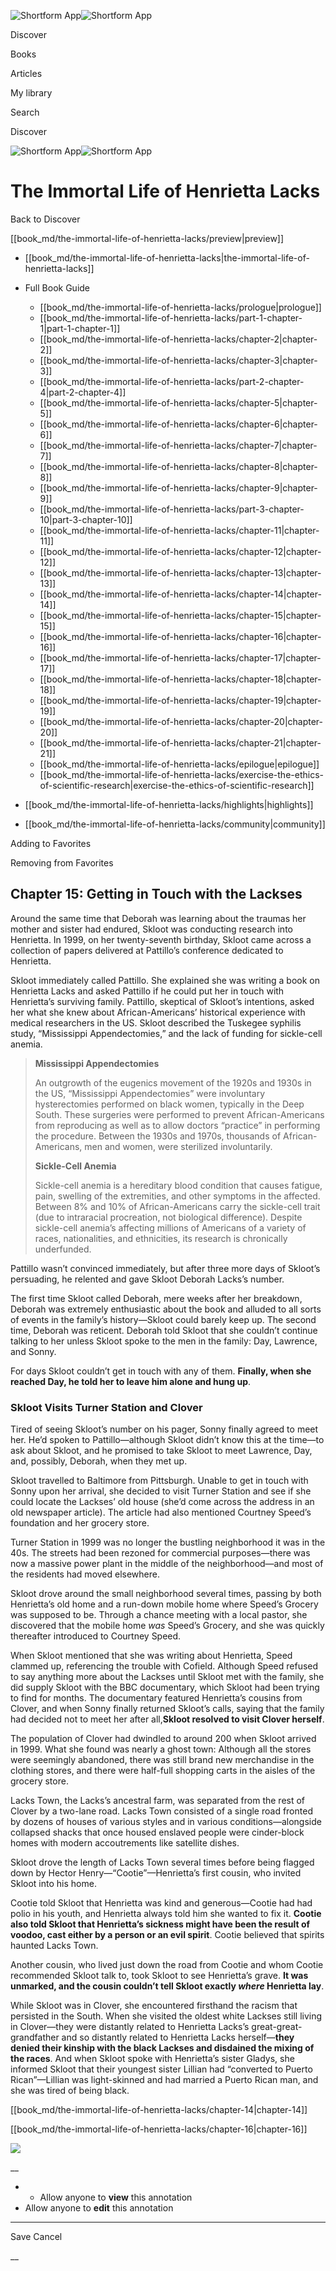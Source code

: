 ![Shortform App](/img/logo.36a2399e.svg)![Shortform App](/img/logo-dark.70c1b072.svg)

Discover

Books

Articles

My library

Search

Discover

![Shortform App](/img/logo.36a2399e.svg)![Shortform App](/img/logo-dark.70c1b072.svg)

# The Immortal Life of Henrietta Lacks

Back to Discover

[[book_md/the-immortal-life-of-henrietta-lacks/preview|preview]]

  * [[book_md/the-immortal-life-of-henrietta-lacks|the-immortal-life-of-henrietta-lacks]]
  * Full Book Guide

    * [[book_md/the-immortal-life-of-henrietta-lacks/prologue|prologue]]
    * [[book_md/the-immortal-life-of-henrietta-lacks/part-1-chapter-1|part-1-chapter-1]]
    * [[book_md/the-immortal-life-of-henrietta-lacks/chapter-2|chapter-2]]
    * [[book_md/the-immortal-life-of-henrietta-lacks/chapter-3|chapter-3]]
    * [[book_md/the-immortal-life-of-henrietta-lacks/part-2-chapter-4|part-2-chapter-4]]
    * [[book_md/the-immortal-life-of-henrietta-lacks/chapter-5|chapter-5]]
    * [[book_md/the-immortal-life-of-henrietta-lacks/chapter-6|chapter-6]]
    * [[book_md/the-immortal-life-of-henrietta-lacks/chapter-7|chapter-7]]
    * [[book_md/the-immortal-life-of-henrietta-lacks/chapter-8|chapter-8]]
    * [[book_md/the-immortal-life-of-henrietta-lacks/chapter-9|chapter-9]]
    * [[book_md/the-immortal-life-of-henrietta-lacks/part-3-chapter-10|part-3-chapter-10]]
    * [[book_md/the-immortal-life-of-henrietta-lacks/chapter-11|chapter-11]]
    * [[book_md/the-immortal-life-of-henrietta-lacks/chapter-12|chapter-12]]
    * [[book_md/the-immortal-life-of-henrietta-lacks/chapter-13|chapter-13]]
    * [[book_md/the-immortal-life-of-henrietta-lacks/chapter-14|chapter-14]]
    * [[book_md/the-immortal-life-of-henrietta-lacks/chapter-15|chapter-15]]
    * [[book_md/the-immortal-life-of-henrietta-lacks/chapter-16|chapter-16]]
    * [[book_md/the-immortal-life-of-henrietta-lacks/chapter-17|chapter-17]]
    * [[book_md/the-immortal-life-of-henrietta-lacks/chapter-18|chapter-18]]
    * [[book_md/the-immortal-life-of-henrietta-lacks/chapter-19|chapter-19]]
    * [[book_md/the-immortal-life-of-henrietta-lacks/chapter-20|chapter-20]]
    * [[book_md/the-immortal-life-of-henrietta-lacks/chapter-21|chapter-21]]
    * [[book_md/the-immortal-life-of-henrietta-lacks/epilogue|epilogue]]
    * [[book_md/the-immortal-life-of-henrietta-lacks/exercise-the-ethics-of-scientific-research|exercise-the-ethics-of-scientific-research]]
  * [[book_md/the-immortal-life-of-henrietta-lacks/highlights|highlights]]
  * [[book_md/the-immortal-life-of-henrietta-lacks/community|community]]



Adding to Favorites 

Removing from Favorites 

## Chapter 15: Getting in Touch with the Lackses

Around the same time that Deborah was learning about the traumas her mother and sister had endured, Skloot was conducting research into Henrietta. In 1999, on her twenty-seventh birthday, Skloot came across a collection of papers delivered at Pattillo’s conference dedicated to Henrietta.

Skloot immediately called Pattillo. She explained she was writing a book on Henrietta Lacks and asked Pattillo if he could put her in touch with Henrietta’s surviving family. Pattillo, skeptical of Skloot’s intentions, asked her what she knew about African-Americans’ historical experience with medical researchers in the US. Skloot described the Tuskegee syphilis study, “Mississippi Appendectomies,” and the lack of funding for sickle-cell anemia.

> **Mississippi Appendectomies**
> 
> An outgrowth of the eugenics movement of the 1920s and 1930s in the US, “Mississippi Appendectomies” were involuntary hysterectomies performed on black women, typically in the Deep South. These surgeries were performed to prevent African-Americans from reproducing as well as to allow doctors “practice” in performing the procedure. Between the 1930s and 1970s, thousands of African-Americans, men and women, were sterilized involuntarily.
> 
> **Sickle-Cell Anemia**
> 
> Sickle-cell anemia is a hereditary blood condition that causes fatigue, pain, swelling of the extremities, and other symptoms in the affected. Between 8% and 10% of African-Americans carry the sickle-cell trait (due to intraracial procreation, not biological difference). Despite sickle-cell anemia’s affecting millions of Americans of a variety of races, nationalities, and ethnicities, its research is chronically underfunded.

Pattillo wasn’t convinced immediately, but after three more days of Skloot’s persuading, he relented and gave Skloot Deborah Lacks’s number.

The first time Skloot called Deborah, mere weeks after her breakdown, Deborah was extremely enthusiastic about the book and alluded to all sorts of events in the family’s history—Skloot could barely keep up. The second time, Deborah was reticent. Deborah told Skloot that she couldn’t continue talking to her unless Skloot spoke to the men in the family: Day, Lawrence, and Sonny.

For days Skloot couldn’t get in touch with any of them. **Finally, when she reached Day, he told her to leave him alone and hung up**.

### Skloot Visits Turner Station and Clover

Tired of seeing Skloot’s number on his pager, Sonny finally agreed to meet her. He’d spoken to Pattillo—although Skloot didn’t know this at the time—to ask about Skloot, and he promised to take Skloot to meet Lawrence, Day, and, possibly, Deborah, when they met up.

Skloot travelled to Baltimore from Pittsburgh. Unable to get in touch with Sonny upon her arrival, she decided to visit Turner Station and see if she could locate the Lackses’ old house (she’d come across the address in an old newspaper article). The article had also mentioned Courtney Speed’s foundation and her grocery store.

Turner Station in 1999 was no longer the bustling neighborhood it was in the 40s. The streets had been rezoned for commercial purposes—there was now a massive power plant in the middle of the neighborhood—and most of the residents had moved elsewhere.

Skloot drove around the small neighborhood several times, passing by both Henrietta’s old home and a run-down mobile home where Speed’s Grocery was supposed to be. Through a chance meeting with a local pastor, she discovered that the mobile home _was_ Speed’s Grocery, and she was quickly thereafter introduced to Courtney Speed.

When Skloot mentioned that she was writing about Henrietta, Speed clammed up, referencing the trouble with Cofield. Although Speed refused to say anything more about the Lackses until Skloot met with the family, she did supply Skloot with the BBC documentary, which Skloot had been trying to find for months. The documentary featured Henrietta’s cousins from Clover, and when Sonny finally returned Skloot’s calls, saying that the family had decided not to meet her after all,**Skloot resolved to visit Clover herself**.

The population of Clover had dwindled to around 200 when Skloot arrived in 1999. What she found was nearly a ghost town: Although all the stores were seemingly abandoned, there was still brand new merchandise in the clothing stores, and there were half-full shopping carts in the aisles of the grocery store.

Lacks Town, the Lacks’s ancestral farm, was separated from the rest of Clover by a two-lane road. Lacks Town consisted of a single road fronted by dozens of houses of various styles and in various conditions—alongside collapsed shacks that once housed enslaved people were cinder-block homes with modern accoutrements like satellite dishes.

Skloot drove the length of Lacks Town several times before being flagged down by Hector Henry—“Cootie”—Henrietta’s first cousin, who invited Skloot into his home.

Cootie told Skloot that Henrietta was kind and generous—Cootie had had polio in his youth, and Henrietta always told him she wanted to fix it. **Cootie also told Skloot that Henrietta’s sickness might have been the result of voodoo, cast either by a person or an evil spirit**. Cootie believed that spirits haunted Lacks Town.

Another cousin, who lived just down the road from Cootie and whom Cootie recommended Skloot talk to, took Skloot to see Henrietta’s grave. **It was unmarked, and the cousin couldn’t tell Skloot exactly _where_ Henrietta lay**.

While Skloot was in Clover, she encountered firsthand the racism that persisted in the South. When she visited the oldest white Lackses still living in Clover—they were distantly related to Henrietta Lacks’s great-great-grandfather and so distantly related to Henrietta Lacks herself—**they denied their kinship with the black Lackses and disdained the mixing of the races**. And when Skloot spoke with Henrietta’s sister Gladys, she informed Skloot that their youngest sister Lillian had “converted to Puerto Rican”—Lillian was light-skinned and had married a Puerto Rican man, and she was tired of being black.

[[book_md/the-immortal-life-of-henrietta-lacks/chapter-14|chapter-14]]

[[book_md/the-immortal-life-of-henrietta-lacks/chapter-16|chapter-16]]

![](https://bat.bing.com/action/0?ti=56018282&Ver=2&mid=c397da0b-11d8-4072-acfc-1133f619d9ca&sid=1711133063fa11eebdec89a8b8ae3bbc&vid=171147a063fa11eea7440fcfeb230d96&vids=0&msclkid=N&pi=0&lg=en-US&sw=800&sh=600&sc=24&nwd=1&tl=Shortform%20%7C%20Book&p=https%3A%2F%2Fwww.shortform.com%2Fapp%2Fbook%2Fthe-immortal-life-of-henrietta-lacks%2Fchapter-15&r=&lt=312&evt=pageLoad&sv=1&rn=501947)

__

  *   * Allow anyone to **view** this annotation
  * Allow anyone to **edit** this annotation



* * *

Save Cancel

__



